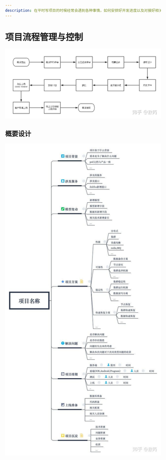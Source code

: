 ```yaml
---
description: 在平时写项目的时候经常会遇到各种事情，如何安排好开发进度以及对接好相关人员绝对是一门值得好好研究的艺术
---
```


# 项目流程管理与控制

![&#x5927;&#x5382;&#x7814;&#x53D1;&#x6D41;&#x7A0B;](../.gitbook/assets/image%20%2815%29.png)

##  概要设计

![](../.gitbook/assets/image%20%2814%29.png)



